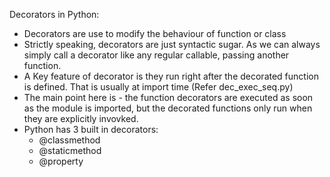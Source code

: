 Decorators in Python:


- Decorators are use to modify the behaviour of function or class
- Strictly speaking, decorators are just syntactic sugar. As we can always simply call a decorator like any regular callable, passing another function.
- A Key feature of decorator is they run right after the decorated function is defined. That is usually at import time (Refer dec_exec_seq.py)
- The main point here is - the function decorators are executed as soon as the module is imported, but the decorated functions only run when they are explicitly invovked.
- Python has 3 built in decorators:
    * @classmethod
    * @staticmethod
    * @property
    